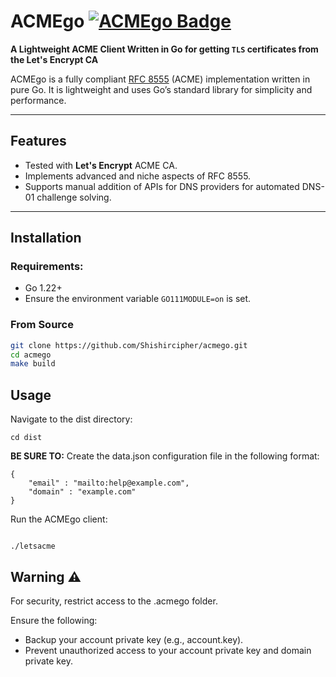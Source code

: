 # ACMEgo [![ACMEgo Badge](https://acmegobadge.shishir.dev:8445/badge.svg)](https://acmegobadge.shishir.dev:8445/badge.svg)  
**A Lightweight ACME Client Written in Go for getting **`TLS`** certificates from the Let's Encrypt CA**

ACMEgo is a fully compliant [RFC 8555](https://tools.ietf.org/html/rfc8555) (ACME) implementation written in pure Go. It is lightweight and uses Go’s standard library for simplicity and performance.

---

## Features

- Tested with **Let's Encrypt** ACME CA.  
- Implements advanced and niche aspects of RFC 8555.  
- Supports manual addition of APIs for DNS providers for automated DNS-01 challenge solving.

---

## Installation

### Requirements:

- Go 1.22+  
- Ensure the environment variable `GO111MODULE=on` is set.

### From Source

```bash
git clone https://github.com/Shishircipher/acmego.git
cd acmego
make build
```
## Usage
Navigate to the dist directory:
```
cd dist
```
**BE SURE TO:**
Create the data.json configuration file in the following format:
```
{
	"email" : "mailto:help@example.com",
	"domain" : "example.com"
}
```
Run the ACMEgo client:
```

./letsacme

```

## Warning ⚠️
For security, restrict access to the .acmego folder.

Ensure the following:

- Backup your account private key (e.g., account.key).
- Prevent unauthorized access to your account private key and domain private key.




